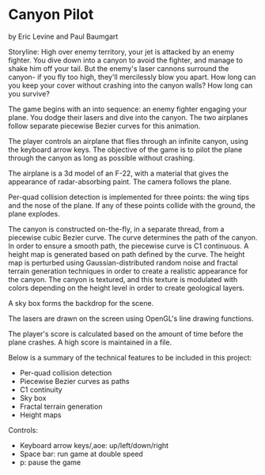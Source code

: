 Canyon Pilot
======================

by Eric Levine and Paul Baumgart

Storyline: High over enemy territory, your jet is attacked by an enemy fighter. You dive down into a canyon to avoid the fighter, and manage to shake him off your tail. But the enemy's laser cannons surround the canyon- if you fly too high, they'll mercilessly blow you apart. How long can you keep your cover without crashing into the canyon walls? How long can you survive?

The game begins with an into sequence: an enemy fighter engaging your plane. You dodge their lasers and dive into the canyon. The two airplanes follow separate piecewise Bezier curves for this animation.

The player controls an airplane that flies through an infinite canyon, using the keyboard arrow keys. The objective of the game is to pilot the plane through the canyon as long as possible without crashing.

The airplane is a 3d model of an F-22, with a material that gives the appearance of radar-absorbing paint. The camera follows the plane.

Per-quad collision detection is implemented for three points: the wing tips and the nose of the plane. If any of these points collide with the ground, the plane explodes.

The canyon is constructed on-the-fly, in a separate thread, from a piecewise cubic Bezier curve. The curve determines the path of the canyon. In order to ensure a smooth path, the piecewise curve is C1 continuous. A height map is generated based on path defined by the curve. The height map is perturbed using Gaussian-distributed random noise and fractal terrain generation techniques in order to create a realistic appearance for the canyon. The canyon is textured, and this texture is modulated with colors depending on the height level in order to create geological layers.

A sky box forms the backdrop for the scene.

The lasers are drawn on the screen using OpenGL's line drawing functions.

The player's score is calculated based on the amount of time before the plane crashes. A high score is maintained in a file.

Below is a summary of the technical features to be included in this project:

- Per-quad collision detection
- Piecewise Bezier curves as paths
- C1 continuity
- Sky box
- Fractal terrain generation
- Height maps

Controls:

- Keyboard arrow keys/,aoe: up/left/down/right
- Space bar: run game at double speed
- p: pause the game

